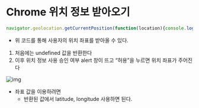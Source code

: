 # Chrome 위치 정보 받아오기

```jsx
navigator.geolocation.getCurrentPosition(function(location){console.log(location);})
```

- 위 코드를 통해 사용자의 위치 좌표를 받아올 수 있다.

1. 처음에는 undefined 값을 반환한다
2. 이후 위치 정보 사용 승인 여부 alert 창이 뜨고 “허용”을 누르면 위치 좌표가 주어진다

![img](https://www.notion.so/image/https%3A%2F%2Fs3-us-west-2.amazonaws.com%2Fsecure.notion-static.com%2Ffe162f43-5c5e-4622-aaed-b66d352f0b73%2FUntitled.png?table=block&id=a1034bce-2372-4265-bd11-c84d328ce66f&spaceId=ed3b65c8-219f-48a0-bc54-16cdfc3160d1&width=2000&userId=045e8aa8-016a-4b3d-a978-3a202e9458d5&cache=v2)

- 좌표 값을 이용하려면
  - 반환된 값에서 latitude, longitude 사용하면 된다.

